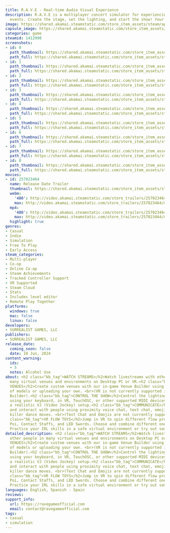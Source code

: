 ```yaml
---
title: R.A.V.E - Real-time Audio Visual Experience
description: R.A.V.E is a multiplayer concert simulator for experiencing livestreamed
  events. Create the stage, set the lighting, and start the show! Your audience awaits.
image: https://shared.akamai.steamstatic.com/store_item_assets/steam/apps/1412990/header.jpg?t=1729276443
capsule_image: https://shared.akamai.steamstatic.com/store_item_assets/steam/apps/1412990/capsule_231x87.jpg?t=1729276443
categories: game
steamid: 1412990
screenshots:
- id: 0
  path_thumbnail: https://shared.akamai.steamstatic.com/store_item_assets/steam/apps/1412990/ss_a8452a36b318d553cebf030b0cf85cd6c368c440.600x338.jpg?t=1729276443
  path_full: https://shared.akamai.steamstatic.com/store_item_assets/steam/apps/1412990/ss_a8452a36b318d553cebf030b0cf85cd6c368c440.1920x1080.jpg?t=1729276443
- id: 1
  path_thumbnail: https://shared.akamai.steamstatic.com/store_item_assets/steam/apps/1412990/ss_1e6723bac030a5768a17eb3aedf65711d4ed2942.600x338.jpg?t=1729276443
  path_full: https://shared.akamai.steamstatic.com/store_item_assets/steam/apps/1412990/ss_1e6723bac030a5768a17eb3aedf65711d4ed2942.1920x1080.jpg?t=1729276443
- id: 2
  path_thumbnail: https://shared.akamai.steamstatic.com/store_item_assets/steam/apps/1412990/ss_86e93863c9db7721f3552548fb4cf2b2373ade5e.600x338.jpg?t=1729276443
  path_full: https://shared.akamai.steamstatic.com/store_item_assets/steam/apps/1412990/ss_86e93863c9db7721f3552548fb4cf2b2373ade5e.1920x1080.jpg?t=1729276443
- id: 3
  path_thumbnail: https://shared.akamai.steamstatic.com/store_item_assets/steam/apps/1412990/ss_85af22f7bb0c94e6f5b94b968b93e9fc8991a13f.600x338.jpg?t=1729276443
  path_full: https://shared.akamai.steamstatic.com/store_item_assets/steam/apps/1412990/ss_85af22f7bb0c94e6f5b94b968b93e9fc8991a13f.1920x1080.jpg?t=1729276443
- id: 4
  path_thumbnail: https://shared.akamai.steamstatic.com/store_item_assets/steam/apps/1412990/ss_0cfbdccdea85752973bb8d940020e75f92422b55.600x338.jpg?t=1729276443
  path_full: https://shared.akamai.steamstatic.com/store_item_assets/steam/apps/1412990/ss_0cfbdccdea85752973bb8d940020e75f92422b55.1920x1080.jpg?t=1729276443
- id: 5
  path_thumbnail: https://shared.akamai.steamstatic.com/store_item_assets/steam/apps/1412990/ss_54ead1bd7a47a2f4bfdfd64f09d2e8a7ce26dbed.600x338.jpg?t=1729276443
  path_full: https://shared.akamai.steamstatic.com/store_item_assets/steam/apps/1412990/ss_54ead1bd7a47a2f4bfdfd64f09d2e8a7ce26dbed.1920x1080.jpg?t=1729276443
- id: 6
  path_thumbnail: https://shared.akamai.steamstatic.com/store_item_assets/steam/apps/1412990/ss_e4ca7006b97dce300fdbe1127af83e7d5ad0e695.600x338.jpg?t=1729276443
  path_full: https://shared.akamai.steamstatic.com/store_item_assets/steam/apps/1412990/ss_e4ca7006b97dce300fdbe1127af83e7d5ad0e695.1920x1080.jpg?t=1729276443
- id: 7
  path_thumbnail: https://shared.akamai.steamstatic.com/store_item_assets/steam/apps/1412990/ss_eccbee02fe6693de1d611e2614a389ed362b470f.600x338.jpg?t=1729276443
  path_full: https://shared.akamai.steamstatic.com/store_item_assets/steam/apps/1412990/ss_eccbee02fe6693de1d611e2614a389ed362b470f.1920x1080.jpg?t=1729276443
- id: 8
  path_thumbnail: https://shared.akamai.steamstatic.com/store_item_assets/steam/apps/1412990/ss_10e15a550558fb948fae59d605ef81bce1d7d880.600x338.jpg?t=1729276443
  path_full: https://shared.akamai.steamstatic.com/store_item_assets/steam/apps/1412990/ss_10e15a550558fb948fae59d605ef81bce1d7d880.1920x1080.jpg?t=1729276443
movies:
- id: 257023464
  name: Release Date Trailer
  thumbnail: https://shared.akamai.steamstatic.com/store_item_assets/steam/apps/257023464/movie.293x165.jpg?t=1715794759
  webm:
    '480': http://video.akamai.steamstatic.com/store_trailers/257023464/movie480_vp9.webm?t=1715794759
    max: http://video.akamai.steamstatic.com/store_trailers/257023464/movie_max_vp9.webm?t=1715794759
  mp4:
    '480': http://video.akamai.steamstatic.com/store_trailers/257023464/movie480.mp4?t=1715794759
    max: http://video.akamai.steamstatic.com/store_trailers/257023464/movie_max.mp4?t=1715794759
  highlight: true
genres:
- Casual
- Indie
- Simulation
- Free To Play
- Early Access
steam_categories:
- Multi-player
- Co-op
- Online Co-op
- Steam Achievements
- Tracked Controller Support
- VR Supported
- Steam Cloud
- Stats
- Includes level editor
- Remote Play Together
platforms:
  windows: true
  mac: false
  linux: false
developers:
- SURREALIST GAMES, LLC
publishers:
- SURREALIST GAMES, LLC
release_date:
  coming_soon: false
  date: 10 Jun, 2024
content_warning:
  ids:
  - 5
  notes: Alcohol Use
about: <h2 class="bb_tag">WATCH STREAMS</h2>Watch livestreams with other people in
  many virtual venues and environments on Desktop PC or VR.<h2 class="bb_tag">CREATE
  VENUES</h2>Create custom venues with our in-game Venue Builder using our library
  of models or uploading your own. <br>(VR is not currently supported in the Venue
  Builder).<h2 class="bb_tag">CONTROL THE SHOW</h2>Control the lighting and visuals
  using your keyboard, in VR, TouchOSC, or other supported MIDI devices to simulate
  a realistic VJ (Video Jockey) setup.<h2 class="bb_tag">COMMUNICATE</h2>Communicate
  and interact with people using proximity voice chat, text chat, emojis, and some
  killer dance moves. <br>(Text Chat and Emojis are not currently supported in VR).<h2
  class="bb_tag">VR FLOW TOYS</h2>Jump in VR to spin different flow props such as
  Poi, Contact Staffs, and LED Swords. Choose and combine different ones to flow with.
  Practice your IRL skills in a safe virtual environment or try out something new.
detailed_description: <h2 class="bb_tag">WATCH STREAMS</h2>Watch livestreams with
  other people in many virtual venues and environments on Desktop PC or VR.<h2 class="bb_tag">CREATE
  VENUES</h2>Create custom venues with our in-game Venue Builder using our library
  of models or uploading your own. <br>(VR is not currently supported in the Venue
  Builder).<h2 class="bb_tag">CONTROL THE SHOW</h2>Control the lighting and visuals
  using your keyboard, in VR, TouchOSC, or other supported MIDI devices to simulate
  a realistic VJ (Video Jockey) setup.<h2 class="bb_tag">COMMUNICATE</h2>Communicate
  and interact with people using proximity voice chat, text chat, emojis, and some
  killer dance moves. <br>(Text Chat and Emojis are not currently supported in VR).<h2
  class="bb_tag">VR FLOW TOYS</h2>Jump in VR to spin different flow props such as
  Poi, Contact Staffs, and LED Swords. Choose and combine different ones to flow with.
  Practice your IRL skills in a safe virtual environment or try out something new.
languages: English, Spanish - Spain
reviews:
support_info:
  url: https://ravegameofficial.com
  email: contact@ravegameofficial.com
tags:
- casual
- simulation
---
```


